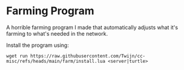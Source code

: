 # Farming Program
A horrible farming program I made that automatically adjusts what it's farming to what's needed in the network.

Install the program using:
```text
wget run https://raw.githubusercontent.com/Twijn/cc-misc/refs/heads/main/farm/install.lua <server|turtle>
```